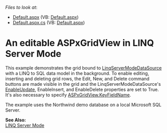 <!-- default file list -->
*Files to look at*:

* [Default.aspx](./CS/LinqServerModeWithUpdates/Default.aspx) (VB: [Default.aspx](./VB/LinqServerModeWithUpdates/Default.aspx))
* [Default.aspx.cs](./CS/LinqServerModeWithUpdates/Default.aspx.cs) (VB: [Default.aspx](./VB/LinqServerModeWithUpdates/Default.aspx))
<!-- default file list end -->
# An editable ASPxGridView in LINQ Server Mode


<p>This example demonstrates the grid bound to <a href="http://documentation.devexpress.com/#CoreLibraries/clsDevExpressDataLinqLinqServerModeDataSourcetopic">LinqServerModeDataSource</a> with a LINQ to SQL data model in the background. To enable editing, inserting and deleting grid rows, the Edit, New, and Delete command buttons are made visible in the grid and the LinqServerModeDataSource's <a href="http://documentation.devexpress.com/#CoreLibraries/DevExpressDataLinqLinqServerModeDataSource_EnableUpdatetopic">EnableUpdate</a>, EnableInsert, and EnableDelete properties are set to True. It's also necessary to specify <a href="http://documentation.devexpress.com/#AspNet/DevExpressWebASPxGridViewASPxGridView_KeyFieldNametopic">ASPxGridView.KeyFieldName</a>.</p><p>The example uses the Northwind demo database on a local Microsoft SQL Server.</p><p><strong>See Also:</strong><br />
<a href="http://documentation.devexpress.com/#AspNet/CustomDocument4059">LINQ Server Mode</a></p>

<br/>


